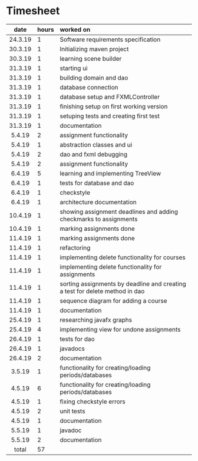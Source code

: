 # Timesheet  

| date  | hours | worked on |
| :----:|:------| :---------|
| 24.3.19 | 1 | Software requirements specification |  
| 30.3.19 | 1 | Initializing maven project |  
| 30.3.19 | 1 | learning scene builder |  
| 31.3.19 | 1 | starting ui |  
| 31.3.19 | 1 | building domain and dao |  
| 31.3.19 | 1 | database connection |  
| 31.3.19 | 1 | database setup and FXMLController |  
| 31.3.19 | 1 | finishing setup on first working version |  
| 31.3.19 | 1 | setuping tests and creating first test |  
| 31.3.19 | 1 | documentation |  
| 5.4.19  | 2 | assignment functionality |  
| 5.4.19  | 1 | abstraction classes and ui |  
| 5.4.19  | 2 | dao and fxml debugging |  
| 5.4.19  | 2 | assignment functionality |  
| 6.4.19  | 5 | learning and implementing TreeView |  
| 6.4.19  | 1 | tests for database and dao |  
| 6.4.19  | 1 | checkstyle |  
| 6.4.19  | 1 | architecture documentation |   
| 10.4.19  | 1 | showing assignment deadlines and adding checkmarks to assignments |   
| 10.4.19  | 1 | marking assignments done |   
| 11.4.19  | 1 | marking assignments done |   
| 11.4.19  | 1 | refactoring |   
| 11.4.19  | 1 | implementing delete functionality for courses |   
| 11.4.19  | 1 | implementing delete functionality for assignments |   
| 11.4.19  | 1 | sorting assignments by deadline and creating a test for delete method in dao |   
| 11.4.19  | 1 | sequence diagram for adding a course |   
| 11.4.19  | 1 | documentation |   
| 25.4.19  | 1 | researching javafx graphs |   
| 25.4.19  | 4 | implementing view for undone assignments |   
| 26.4.19  | 1 | tests for dao |   
| 26.4.19  | 1 | javadocs |   
| 26.4.19  | 2 | documentation |   
| 3.5.19  | 1 | functionality for creating/loading periods/databases |   
| 4.5.19  | 6 | functionality for creating/loading periods/databases |   
| 4.5.19  | 1 | fixing checkstyle errors |   
| 4.5.19  | 2 | unit tests |   
| 4.5.19  | 1 | documentation |   
| 5.5.19  | 1 | javadoc |   
| 5.5.19  | 2 | documentation |   
| total   | 57 |  

